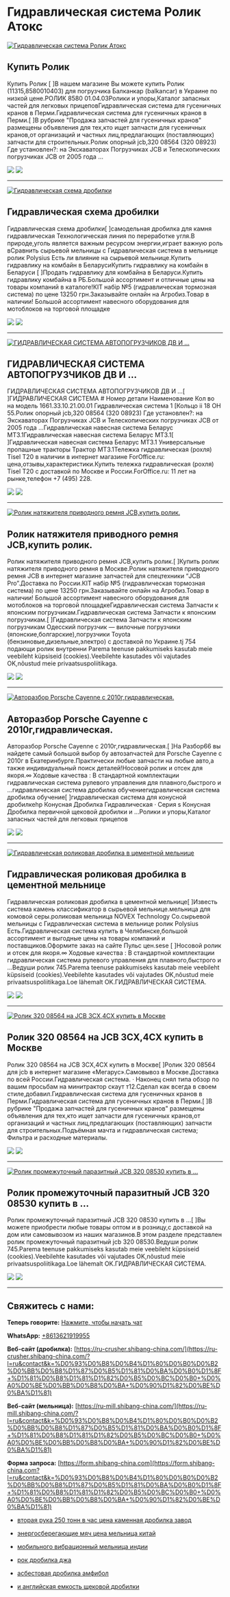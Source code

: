 # Гидравлическая система Ролик Атокс

<a href="https://swt.shibang-china.com/?l=ru&img&k=%D0%93%D0%B8%D0%B4%D1%80%D0%B0%D0%B2%D0%BB%D0%B8%D1%87%D0%B5%D1%81%D0%BA%D0%B0%D1%8F+%D1%81%D0%B8%D1%81%D1%82%D0%B5%D0%BC%D0%B0+%D0%A0%D0%BE%D0%BB%D0%B8%D0%BA+%D0%90%D1%82%D0%BE%D0%BA%D1%81" target="_blank">![Гидравлическая система Ролик Атокс](http://static.shibang-china.com/all-800x300/1528.jpg)</a>

## Купить Ролик
Купить Ролик [ ]В нашем магазине Вы можете купить Ролик (11315,8580010403) для погрузчика Балканкар (balkancar) в Украине по низкой цене.РОЛИК 8580 01.04.03Ролики и упоры,Каталог запасных частей для легковых прицеповГидравлическая система для гусеничных кранов в Перми.Гидравлическая система для гусеничных кранов в Перми.[ ]В рубрике &quot;Продажа запчастей для гусеничных кранов&quot; размещены объявления для тех,кто ищет запчасти для гусеничных кранов,от организаций и частных лиц,предлагающих (поставляющих) запчасти для строительных.Ролик опорный jcb,320 08564 (320 08923) Где установлен?: на Экскаваторах Погрузчиках JCB и Телескопических погрузчиках JCB от 2005 года …


<a href="https://whatsapp.shibangsoft.com/WhatsApp.php" target="_blank" title="WhatsApp">![](http://static.shibang-china.com/icon/whatsapp.png)</a> <a href="https://swt.shibang-china.com/?l=ru&icon&k=%D0%93%D0%B8%D0%B4%D1%80%D0%B0%D0%B2%D0%BB%D0%B8%D1%87%D0%B5%D1%81%D0%BA%D0%B0%D1%8F+%D1%81%D0%B8%D1%81%D1%82%D0%B5%D0%BC%D0%B0+%D0%A0%D0%BE%D0%BB%D0%B8%D0%BA+%D0%90%D1%82%D0%BE%D0%BA%D1%81" target="_blank">![](http://static.shibang-china.com/icon/chat-ru.png)</a>

---

<a href="https://swt.shibang-china.com/?l=ru&img&k=%D0%93%D0%B8%D0%B4%D1%80%D0%B0%D0%B2%D0%BB%D0%B8%D1%87%D0%B5%D1%81%D0%BA%D0%B0%D1%8F+%D1%81%D0%B8%D1%81%D1%82%D0%B5%D0%BC%D0%B0+%D0%A0%D0%BE%D0%BB%D0%B8%D0%BA+%D0%90%D1%82%D0%BE%D0%BA%D1%81" target="_blank">![Гидравлическая схема дробилки](http://static.shibang-china.com/all-800x300/150.jpg)</a>

## Гидравлическая схема дробилки
Гидравлическая схема дробилки[ ]самодельная дробилка для камня гидравлическая Технологическая линия по переработке угля.В природе,уголь является важным ресурсом энергии,играет важную роль вСравнить сырьевой мельницы с Гидравлическая система в мельнице ролик Polysius Есть ли влияние на сырьевой мельнице.Купить гидравлику на комбайн в БеларусиКупить гидравлику на комбайн в Беларуси [ ]Продать гидравлику для комбайна в Беларуси.Купить гидравлику комбайна в РБ.Большой ассортимент и отличные цены на товары компаний в каталоге!КІТ набір №5 (гидравлическая тормозная система) по цене 13250 грн.Заказывайте онлайн на Агробиз.Товар в наличии! Большой ассортимент навесного оборудования для мотоблоков на торговой площадке


<a href="https://whatsapp.shibangsoft.com/WhatsApp.php" target="_blank" title="WhatsApp">![](http://static.shibang-china.com/icon/whatsapp.png)</a> <a href="https://swt.shibang-china.com/?l=ru&icon&k=%D0%93%D0%B8%D0%B4%D1%80%D0%B0%D0%B2%D0%BB%D0%B8%D1%87%D0%B5%D1%81%D0%BA%D0%B0%D1%8F+%D1%81%D0%B8%D1%81%D1%82%D0%B5%D0%BC%D0%B0+%D0%A0%D0%BE%D0%BB%D0%B8%D0%BA+%D0%90%D1%82%D0%BE%D0%BA%D1%81" target="_blank">![](http://static.shibang-china.com/icon/chat-ru.png)</a>

---

<a href="https://swt.shibang-china.com/?l=ru&img&k=%D0%93%D0%B8%D0%B4%D1%80%D0%B0%D0%B2%D0%BB%D0%B8%D1%87%D0%B5%D1%81%D0%BA%D0%B0%D1%8F+%D1%81%D0%B8%D1%81%D1%82%D0%B5%D0%BC%D0%B0+%D0%A0%D0%BE%D0%BB%D0%B8%D0%BA+%D0%90%D1%82%D0%BE%D0%BA%D1%81" target="_blank">![ГИДРАВЛИЧЕСКАЯ СИСТЕМА АВТОПОГРУЗЧИКОВ ДВ И …](http://static.shibang-china.com/all-800x300/1258.jpg)</a>

## ГИДРАВЛИЧЕСКАЯ СИСТЕМА АВТОПОГРУЗЧИКОВ ДВ И …
ГИДРАВЛИЧЕСКАЯ СИСТЕМА АВТОПОГРУЗЧИКОВ ДВ И …[ ]ГИДРАВЛИЧЕСКАЯ СИСТЕМА # Номер детали Наименование Кол во на модель 1661.33.10.21.00.01 Гидравлическая система 1 [Кольцо ii 18 ОН 55.Ролик опорный jcb,320 08564 (320 08923) Где установлен?: на Экскаваторах Погрузчиках JCB и Телескопических погрузчиках JCB от 2005 года …Гидравлическая навесная система Беларус МТЗ.1Гидравлическая навесная система Беларус МТЗ.1[ ]Гидравлическая навесная система Беларус МТЗ.1 Универсальные пропашные тракторы Трактор МТЗ.1Тележка гидравлическая (рохля) Tisel T20 в наличии в интернет магазине ForOffice.ru: цена,отзывы,характеристики.Купить тележка гидравлическая (рохля) Tisel T20 с доставкой по Москве и России.ForOffice.ru: 11 лет на рынке,телефон +7 (495) 228.


<a href="https://whatsapp.shibangsoft.com/WhatsApp.php" target="_blank" title="WhatsApp">![](http://static.shibang-china.com/icon/whatsapp.png)</a> <a href="https://swt.shibang-china.com/?l=ru&icon&k=%D0%93%D0%B8%D0%B4%D1%80%D0%B0%D0%B2%D0%BB%D0%B8%D1%87%D0%B5%D1%81%D0%BA%D0%B0%D1%8F+%D1%81%D0%B8%D1%81%D1%82%D0%B5%D0%BC%D0%B0+%D0%A0%D0%BE%D0%BB%D0%B8%D0%BA+%D0%90%D1%82%D0%BE%D0%BA%D1%81" target="_blank">![](http://static.shibang-china.com/icon/chat-ru.png)</a>

---

<a href="https://swt.shibang-china.com/?l=ru&img&k=%D0%93%D0%B8%D0%B4%D1%80%D0%B0%D0%B2%D0%BB%D0%B8%D1%87%D0%B5%D1%81%D0%BA%D0%B0%D1%8F+%D1%81%D0%B8%D1%81%D1%82%D0%B5%D0%BC%D0%B0+%D0%A0%D0%BE%D0%BB%D0%B8%D0%BA+%D0%90%D1%82%D0%BE%D0%BA%D1%81" target="_blank">![Ролик натяжителя приводного ремня JCB,купить ролик.](http://static.shibang-china.com/all-800x300/906.jpg)</a>

## Ролик натяжителя приводного ремня JCB,купить ролик.
Ролик натяжителя приводного ремня JCB,купить ролик.[ ]Купить ролик натяжителя приводного ремня в Москве.Ролик натяжителя приводного ремня JCB в интернет магазине запчастей для спецтехники “JCB Pro”.Доставка по России.КІТ набір №5 (гидравлическая тормозная система) по цене 13250 грн.Заказывайте онлайн на Агробиз.Товар в наличии! Большой ассортимент навесного оборудования для мотоблоков на торговой площадкеГидравлическая система Запчасти к японским погрузчикам.Гидравлическая система Запчасти к японским погрузчикам.[ ]Гидравлическая система Запчасти к японским погрузчикам Одесский погрузчик — вилочные погрузчики (японские,болгарские),погрузчики Toyota (бензиновые,дизельные,электро) с доставкой по Украине.tj 754 подающи ролик внутренни Parema teenuse pakkumiseks kasutab meie veebileht k&#252;psiseid (cookies).Veebilehte kasutades v&#245;i vajutades OK,n&#245;ustud meie privaatsuspoliitikaga.


<a href="https://whatsapp.shibangsoft.com/WhatsApp.php" target="_blank" title="WhatsApp">![](http://static.shibang-china.com/icon/whatsapp.png)</a> <a href="https://swt.shibang-china.com/?l=ru&icon&k=%D0%93%D0%B8%D0%B4%D1%80%D0%B0%D0%B2%D0%BB%D0%B8%D1%87%D0%B5%D1%81%D0%BA%D0%B0%D1%8F+%D1%81%D0%B8%D1%81%D1%82%D0%B5%D0%BC%D0%B0+%D0%A0%D0%BE%D0%BB%D0%B8%D0%BA+%D0%90%D1%82%D0%BE%D0%BA%D1%81" target="_blank">![](http://static.shibang-china.com/icon/chat-ru.png)</a>

---

<a href="https://swt.shibang-china.com/?l=ru&img&k=%D0%93%D0%B8%D0%B4%D1%80%D0%B0%D0%B2%D0%BB%D0%B8%D1%87%D0%B5%D1%81%D0%BA%D0%B0%D1%8F+%D1%81%D0%B8%D1%81%D1%82%D0%B5%D0%BC%D0%B0+%D0%A0%D0%BE%D0%BB%D0%B8%D0%BA+%D0%90%D1%82%D0%BE%D0%BA%D1%81" target="_blank">![Авторазбор Porsche Cayenne с 2010г,гидравлическая.](http://static.shibang-china.com/all-800x300/258.jpg)</a>

## Авторазбор Porsche Cayenne с 2010г,гидравлическая.
Авторазбор Porsche Cayenne с 2010г,гидравлическая.[ ]На Разбор66 вы найдете самый большой выбор бу автозапчастей для Porsche Cayenne с 2010г в Екатеринбурге.Практически любые запчасти на любые авто,а также индивидуальный поиск деталей!Носовой ролик и отсек для якоря.∞ Ходовые качества : В стандартной комплектации гидравлическая система рулевого управления для плавного,быстрого и …гидравлическая система дробилка обучениегидравлическая система дробилка обучение[ ]гидравлическая система для конусной дробилкеhp Конусная Дробилка Гидравлическая &#183; Серия s Конусная Дробилка первичной щековой дробилки и …Ролики и упоры,Каталог запасных частей для легковых прицепов


<a href="https://whatsapp.shibangsoft.com/WhatsApp.php" target="_blank" title="WhatsApp">![](http://static.shibang-china.com/icon/whatsapp.png)</a> <a href="https://swt.shibang-china.com/?l=ru&icon&k=%D0%93%D0%B8%D0%B4%D1%80%D0%B0%D0%B2%D0%BB%D0%B8%D1%87%D0%B5%D1%81%D0%BA%D0%B0%D1%8F+%D1%81%D0%B8%D1%81%D1%82%D0%B5%D0%BC%D0%B0+%D0%A0%D0%BE%D0%BB%D0%B8%D0%BA+%D0%90%D1%82%D0%BE%D0%BA%D1%81" target="_blank">![](http://static.shibang-china.com/icon/chat-ru.png)</a>

---

<a href="https://swt.shibang-china.com/?l=ru&img&k=%D0%93%D0%B8%D0%B4%D1%80%D0%B0%D0%B2%D0%BB%D0%B8%D1%87%D0%B5%D1%81%D0%BA%D0%B0%D1%8F+%D1%81%D0%B8%D1%81%D1%82%D0%B5%D0%BC%D0%B0+%D0%A0%D0%BE%D0%BB%D0%B8%D0%BA+%D0%90%D1%82%D0%BE%D0%BA%D1%81" target="_blank">![Гидравлическая роликовая дробилка в цементной мельнице](http://static.shibang-china.com/all-800x300/1077.jpg)</a>

## Гидравлическая роликовая дробилка в цементной мельнице
Гидравлическая роликовая дробилка в цементной мельнице[ ]Известь система камень классификатор в сырьевой мельнице.мельница для комовой серы.роликовая мельница NOVEX Technology Co.сырьевой мельницы с Гидравлическая система в мельнице ролик Polysius Есть.Гидравлическая система купить в Челябинске,большой ассортимент и выгодные цены на товары компаний и поставщиков.Оформите заказ на сайте Пульс цен.sese [ ]Носовой ролик и отсек для якоря.∞ Ходовые качества : В стандартной комплектации гидравлическая система рулевого управления для плавного,быстрого и …Ведуши ролик 745.Parema teenuse pakkumiseks kasutab meie veebileht k&#252;psiseid (cookies).Veebilehte kasutades v&#245;i vajutades OK,n&#245;ustud meie privaatsuspoliitikaga.Loe l&#228;hemalt OK.ГИДРАВЛИЧЕСКАЯ СИСТЕМА.


<a href="https://whatsapp.shibangsoft.com/WhatsApp.php" target="_blank" title="WhatsApp">![](http://static.shibang-china.com/icon/whatsapp.png)</a> <a href="https://swt.shibang-china.com/?l=ru&icon&k=%D0%93%D0%B8%D0%B4%D1%80%D0%B0%D0%B2%D0%BB%D0%B8%D1%87%D0%B5%D1%81%D0%BA%D0%B0%D1%8F+%D1%81%D0%B8%D1%81%D1%82%D0%B5%D0%BC%D0%B0+%D0%A0%D0%BE%D0%BB%D0%B8%D0%BA+%D0%90%D1%82%D0%BE%D0%BA%D1%81" target="_blank">![](http://static.shibang-china.com/icon/chat-ru.png)</a>

---

<a href="https://swt.shibang-china.com/?l=ru&img&k=%D0%93%D0%B8%D0%B4%D1%80%D0%B0%D0%B2%D0%BB%D0%B8%D1%87%D0%B5%D1%81%D0%BA%D0%B0%D1%8F+%D1%81%D0%B8%D1%81%D1%82%D0%B5%D0%BC%D0%B0+%D0%A0%D0%BE%D0%BB%D0%B8%D0%BA+%D0%90%D1%82%D0%BE%D0%BA%D1%81" target="_blank">![Ролик 320 08564 на JCB 3CX,4CX купить в Москве](http://static.shibang-china.com/all-800x300/446.jpg)</a>

## Ролик 320 08564 на JCB 3CX,4CX купить в Москве
Ролик 320 08564 на JCB 3CX,4CX купить в Москве[ ]Ролик 320 08564 для jcb в интернет магазине &#171;Мегарус&#187;.Самовывоз в Москве.Доставка по всей России.Гидравлическая система.&nbsp;&#0183;&#32;Наконец снял типа обзор по вашим просьбам на минитрактор скаут т12.Сделал как всегда в своем стиле,добавил.Гидравлическая система для гусеничных кранов в Перми.Гидравлическая система для гусеничных кранов в Перми.[ ]В рубрике &quot;Продажа запчастей для гусеничных кранов&quot; размещены объявления для тех,кто ищет запчасти для гусеничных кранов,от организаций и частных лиц,предлагающих (поставляющих) запчасти для строительных.Подъёмная мачта и гидравлическая система; Фильтра и расходные материалы.


<a href="https://whatsapp.shibangsoft.com/WhatsApp.php" target="_blank" title="WhatsApp">![](http://static.shibang-china.com/icon/whatsapp.png)</a> <a href="https://swt.shibang-china.com/?l=ru&icon&k=%D0%93%D0%B8%D0%B4%D1%80%D0%B0%D0%B2%D0%BB%D0%B8%D1%87%D0%B5%D1%81%D0%BA%D0%B0%D1%8F+%D1%81%D0%B8%D1%81%D1%82%D0%B5%D0%BC%D0%B0+%D0%A0%D0%BE%D0%BB%D0%B8%D0%BA+%D0%90%D1%82%D0%BE%D0%BA%D1%81" target="_blank">![](http://static.shibang-china.com/icon/chat-ru.png)</a>

---

<a href="https://swt.shibang-china.com/?l=ru&img&k=%D0%93%D0%B8%D0%B4%D1%80%D0%B0%D0%B2%D0%BB%D0%B8%D1%87%D0%B5%D1%81%D0%BA%D0%B0%D1%8F+%D1%81%D0%B8%D1%81%D1%82%D0%B5%D0%BC%D0%B0+%D0%A0%D0%BE%D0%BB%D0%B8%D0%BA+%D0%90%D1%82%D0%BE%D0%BA%D1%81" target="_blank">![Ролик промежуточный паразитный JCB 320 08530 купить в …](http://static.shibang-china.com/all-800x300/793.jpg)</a>

## Ролик промежуточный паразитный JCB 320 08530 купить в …
Ролик промежуточный паразитный JCB 320 08530 купить в …[ ]Вы можете приобрести любые товары оптом и в розницу,с доставкой на дом или самовывозом из наших магазинов.В этом разделе представлен ролик промежуточный паразитный jcb 320 08530.Ведуши ролик 745.Parema teenuse pakkumiseks kasutab meie veebileht k&#252;psiseid (cookies).Veebilehte kasutades v&#245;i vajutades OK,n&#245;ustud meie privaatsuspoliitikaga.Loe l&#228;hemalt OK.ГИДРАВЛИЧЕСКАЯ СИСТЕМА.

<a href="https://whatsapp.shibangsoft.com/WhatsApp.php" target="_blank" title="WhatsApp">![](http://static.shibang-china.com/icon/whatsapp.png)</a> <a href="https://swt.shibang-china.com/?l=ru&icon&k=%D0%93%D0%B8%D0%B4%D1%80%D0%B0%D0%B2%D0%BB%D0%B8%D1%87%D0%B5%D1%81%D0%BA%D0%B0%D1%8F+%D1%81%D0%B8%D1%81%D1%82%D0%B5%D0%BC%D0%B0+%D0%A0%D0%BE%D0%BB%D0%B8%D0%BA+%D0%90%D1%82%D0%BE%D0%BA%D1%81" target="_blank">![](http://static.shibang-china.com/icon/chat-ru.png)</a>

---
## Свяжитесь с нами:

**Теперь говорите:** [Нажмите, чтобы начать чат](https://swt.shibang-china.com?l=ru&contact&k=%D0%93%D0%B8%D0%B4%D1%80%D0%B0%D0%B2%D0%BB%D0%B8%D1%87%D0%B5%D1%81%D0%BA%D0%B0%D1%8F+%D1%81%D0%B8%D1%81%D1%82%D0%B5%D0%BC%D0%B0+%D0%A0%D0%BE%D0%BB%D0%B8%D0%BA+%D0%90%D1%82%D0%BE%D0%BA%D1%81)

**WhatsApp:**  [+8613621919955](https://whatsapp.shibangsoft.com/WhatsApp.php)

**Веб-сайт (дробилка):** [https://ru-crusher.shibang-china.com/](https://ru-crusher.shibang-china.com/?l=ru&contact&k=%D0%93%D0%B8%D0%B4%D1%80%D0%B0%D0%B2%D0%BB%D0%B8%D1%87%D0%B5%D1%81%D0%BA%D0%B0%D1%8F+%D1%81%D0%B8%D1%81%D1%82%D0%B5%D0%BC%D0%B0+%D0%A0%D0%BE%D0%BB%D0%B8%D0%BA+%D0%90%D1%82%D0%BE%D0%BA%D1%81)

**Веб-сайт (мельница):** [https://ru-mill.shibang-china.com/](https://ru-mill.shibang-china.com/?l=ru&contact&k=%D0%93%D0%B8%D0%B4%D1%80%D0%B0%D0%B2%D0%BB%D0%B8%D1%87%D0%B5%D1%81%D0%BA%D0%B0%D1%8F+%D1%81%D0%B8%D1%81%D1%82%D0%B5%D0%BC%D0%B0+%D0%A0%D0%BE%D0%BB%D0%B8%D0%BA+%D0%90%D1%82%D0%BE%D0%BA%D1%81)

**Форма запроса:** [https://form.shibang-china.com](https://form.shibang-china.com?l=ru&contact&k=%D0%93%D0%B8%D0%B4%D1%80%D0%B0%D0%B2%D0%BB%D0%B8%D1%87%D0%B5%D1%81%D0%BA%D0%B0%D1%8F+%D1%81%D0%B8%D1%81%D1%82%D0%B5%D0%BC%D0%B0+%D0%A0%D0%BE%D0%BB%D0%B8%D0%BA+%D0%90%D1%82%D0%BE%D0%BA%D1%81)

* [вторая рука 250 тонн в час цена каменная дробилка завод](../109/%D0%B2%D1%82%D0%BE%D1%80%D0%B0%D1%8F%20%D1%80%D1%83%D0%BA%D0%B0%20250%20%D1%82%D0%BE%D0%BD%D0%BD%20%D0%B2%20%D1%87%D0%B0%D1%81%20%D1%86%D0%B5%D0%BD%D0%B0%20%D0%BA%D0%B0%D0%BC%D0%B5%D0%BD%D0%BD%D0%B0%D1%8F%20%D0%B4%D1%80%D0%BE%D0%B1%D0%B8%D0%BB%D0%BA%D0%B0%20%D0%B7%D0%B0%D0%B2%D0%BE%D0%B4.md)

* [энергосберегающие мяч цена мельница китай](../108/%D1%8D%D0%BD%D0%B5%D1%80%D0%B3%D0%BE%D1%81%D0%B1%D0%B5%D1%80%D0%B5%D0%B3%D0%B0%D1%8E%D1%89%D0%B8%D0%B5%20%D0%BC%D1%8F%D1%87%20%D1%86%D0%B5%D0%BD%D0%B0%20%D0%BC%D0%B5%D0%BB%D1%8C%D0%BD%D0%B8%D1%86%D0%B0%20%D0%BA%D0%B8%D1%82%D0%B0%D0%B9.md)

* [мобильного вибрационный мельница индии](../109/%D0%BC%D0%BE%D0%B1%D0%B8%D0%BB%D1%8C%D0%BD%D0%BE%D0%B3%D0%BE%20%D0%B2%D0%B8%D0%B1%D1%80%D0%B0%D1%86%D0%B8%D0%BE%D0%BD%D0%BD%D1%8B%D0%B9%20%D0%BC%D0%B5%D0%BB%D1%8C%D0%BD%D0%B8%D1%86%D0%B0%20%D0%B8%D0%BD%D0%B4%D0%B8%D0%B8.md)

* [рок дробилка джа](../108/%D1%80%D0%BE%D0%BA%20%D0%B4%D1%80%D0%BE%D0%B1%D0%B8%D0%BB%D0%BA%D0%B0%20%D0%B4%D0%B6%D0%B0.md)

* [асбестовая дробилка амфибол](../118/%D0%B0%D1%81%D0%B1%D0%B5%D1%81%D1%82%D0%BE%D0%B2%D0%B0%D1%8F%20%D0%B4%D1%80%D0%BE%D0%B1%D0%B8%D0%BB%D0%BA%D0%B0%20%D0%B0%D0%BC%D1%84%D0%B8%D0%B1%D0%BE%D0%BB.md)

* [и английская емкость щековой дробилки](../116/%D0%B8%20%D0%B0%D0%BD%D0%B3%D0%BB%D0%B8%D0%B9%D1%81%D0%BA%D0%B0%D1%8F%20%D0%B5%D0%BC%D0%BA%D0%BE%D1%81%D1%82%D1%8C%20%D1%89%D0%B5%D0%BA%D0%BE%D0%B2%D0%BE%D0%B9%20%D0%B4%D1%80%D0%BE%D0%B1%D0%B8%D0%BB%D0%BA%D0%B8.md)